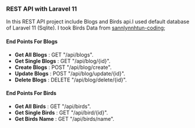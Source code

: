 
### REST API with Laravel 11 
In this REST API project include Blogs and Birds api.I used default database of Laravel 11 (Sqlite).
I took Birds Data from [sannlynnhtun-coding](https://github.com/sannlynnhtun-coding);

#### End Points For Blogs
 * **Get All Blogs** : GET "/api/blogs".
 * **Get Single Blogs** : GET "/api/blog/{id}".
 * **Create Blogs** : POST "/api/blog/create".
 * **Update Blogs** : POST "/api/blog/update/{id}".
 * **Delete Blogs** : DELETE "/api/blog/delete/{id}".

#### End Points For Birds
* **Get All Birds** : GET "/api/birds".
* **Get Single Birds** : GET "/api/bird/{id}".
* **Get Birds Name** : GET "/api/birds/name".


